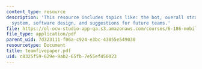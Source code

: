 ```yaml
---
content_type: resource
description: 'This resource includes topics like: the bot, overall strategy, mechanical
  system, software design, and suggestions for future teams.'
file: https://ol-ocw-studio-app-qa.s3.amazonaws.com/courses/6-186-mobile-autonomous-systems-laboratory-january-iap-2005/c8325f59629e9ab265fb7e55ef450023_teamfivepaper.pdf
file_type: application/pdf
parent_uid: 7d323111-f06a-c924-e3bc-43855e549030
resourcetype: Document
title: teamfivepaper.pdf
uid: c8325f59-629e-9ab2-65fb-7e55ef450023
---
```


